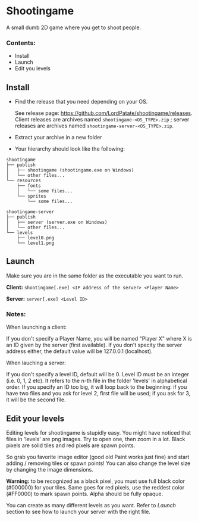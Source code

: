 # Shootingame
A small dumb 2D game where you get to shoot people.

### Contents:
- Install
- Launch
- Edit you levels

## Install

* Find the release that you need depending on your OS.

    See release page: https://github.com/LordPatate/shootingame/releases.
Client releases are archives named `shootingame-<OS_TYPE>.zip` ;
server releases are archives named `shootingame-server-<OS_TYPE>.zip`.

* Extract your archive in a new folder

* Your hierarchy should look like the following:
```
shootingame
├── publish
│   ├── shootingame (shootingame.exe on Windows)
│   └── other files...
└── resources
    ├── fonts
    │   └── some files...
    └── sprites
        └── some files...

shootingame-server
├── publish
│   ├── server (server.exe on Windows)
│   └── other files...
└── levels
    ├── level0.png
    └── level1.png
```

## Launch

Make sure you are in the same folder as the executable you want to run.

**Client:** `shootingame[.exe] <IP address of the server> <Player Name>`

**Server:** `server[.exe] <Level ID>`

### Notes:

When launching a client:

If you don't specify a Player Name, you will be named "Player X" where X is an ID given by the server (first available).
If you don't specity the server address either, the default value will be 127.0.0.1 (localhost).

When lauching a server:

If you don't specify a level ID, default will be 0. Level ID must be an integer (i.e. 0, 1, 2 etc). It refers to the n-th file in the folder 'levels' in alphabetical order. If you specify an ID too big, it will loop back to the beginning: if you have two files and you ask for level 2, first file will be used; if you ask for 3, it will be the second file.

## Edit your levels

Editing levels for shootingame is stupidly easy. You might have noticed that files in 'levels' are png images. Try to open one, then zoom in a lot. Black pixels are solid tiles and red pixels are spawn points.

So grab you favorite image editor (good old Paint works just fine) and start adding / removing tiles or spawn points!
You can also change the level size by changing the image dimensions.

**Warning:** to be recognized as a black pixel, you must use full black color (#000000) for your tiles. Same goes for red pixels, use the reddest color (#FF0000) to mark spawn points. Alpha should be fully opaque.

You can create as many different levels as you want. Refer to *Launch* section to see how to launch your server with the right file.
